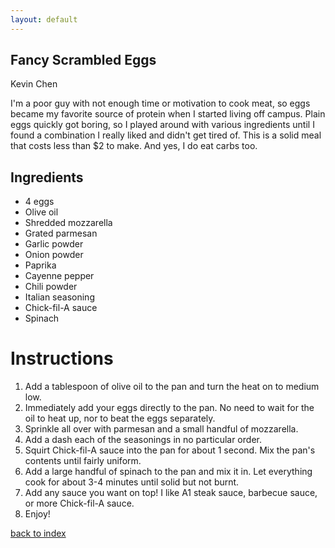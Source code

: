 ```yaml
---
layout: default
---
```


<!---
This is a comment. Note the triple dash to start, but double to end
-->

## Fancy Scrambled Eggs
Kevin Chen
<!---
Kevin Chen
kddchen2000
-->

I'm a poor guy with not enough time or motivation to cook meat, so eggs became my favorite source of protein
when I started living off campus. Plain eggs quickly got boring, so I played around with various ingredients
until I found a combination I really liked and didn't get tired of. This is a solid meal that costs less than $2 to make.
And yes, I do eat carbs too. 

## Ingredients
- 4 eggs
- Olive oil
- Shredded mozzarella
- Grated parmesan
- Garlic powder
- Onion powder
- Paprika
- Cayenne pepper
- Chili powder
- Italian seasoning
- Chick-fil-A sauce
- Spinach

# Instructions
1. Add a tablespoon of olive oil to the pan and turn the heat on to medium low.
2. Immediately add your eggs directly to the pan. No need to wait for the oil to heat up, nor to beat the eggs separately. 
3. Sprinkle all over with parmesan and a small handful of mozzarella.
4. Add a dash each of the seasonings in no particular order.
5. Squirt Chick-fil-A sauce into the pan for about 1 second. Mix the pan's contents until fairly uniform.
6. Add a large handful of spinach to the pan and mix it in. Let everything cook for about 3-4 minutes until solid but not burnt.
7. Add any sauce you want on top! I like A1 steak sauce, barbecue sauce, or more Chick-fil-A sauce.
8. Enjoy!

<!--
Keep this link to return to the index
-->
[back to index](../)